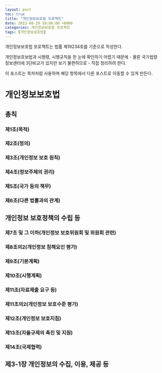 ```yaml
---
layout: post
toc: true
title: "개인정보보호법 프로젝트"
date: 2023-08-29 10:00:00 +0900
categories: 개인정보보호법 프로젝트
tags: [개인정보보호법]
---
```

개인정보보호법 프로젝트는 법률 제19234호를 기준으로 작성한다.

개인정보호보법과 시행령, 시행규칙을 한 눈에 확인하기 어렵기 때문에 - 물론 국가법령정보센터에 3단비교가 있지만 보기 불편하므로 - 직접 정리하려 한다.

이 포스트는 목차처럼 사용하며 해당 항목에서 다른 포스트로 이동할 수 있게 만든다.

# 개인정보보호법

## 총칙

### 제1조(목적)

### 제2조(정의)

### 제3조(개인정보 보호 원칙)

### 제4조(정보주체의 권리)

### 제5조(국가 등의 책무)

### 제6조(다른 법률과의 관계)

## 개인정보 보호정책의 수립 등

### 제7조 및 그 이하(개인정보 보호위원회 및 위원회 관련)

### 제8조의2(개인정보 침해요인 평가)

### 제9조(기본계획)

### 제10조(시행계획)

### 제11조(자료제출 요구 등)

### 제11조의2(개인정보 보호수준 평가)

### 제12조(개인정보 보호지침)

### 제13조(자율규제의 촉진 및 지원)

### 제14조(국제협력)

## 제3-1장 개인정보의 수집, 이용, 제공 등

## 